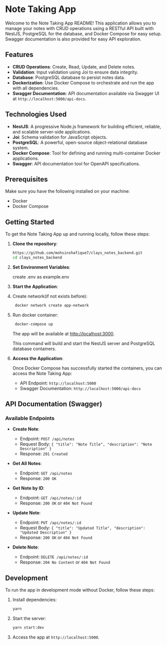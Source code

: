 # Note Taking App

Welcome to the Note Taking App README! This application allows you to manage your notes with CRUD operations using a RESTful API built with NestJS, PostgreSQL for the database, and Docker Compose for easy setup. Swagger documentation is also provided for easy API exploration.

## Features

- **CRUD Operations**: Create, Read, Update, and Delete notes.
- **Validation**: Input validation using Joi to ensure data integrity.
- **Database**: PostgreSQL database to persist notes data.
- **Dockerization**: Use Docker Compose to orchestrate and run the app with all dependencies.
- **Swagger Documentation**: API documentation available via Swagger UI at `http://localhost:5000/api-docs`.

## Technologies Used

- **NestJS**: A progressive Node.js framework for building efficient, reliable, and scalable server-side applications.
- **Joi**: Schema validation for JavaScript objects.
- **PostgreSQL**: A powerful, open-source object-relational database system.
- **Docker Compose**: Tool for defining and running multi-container Docker applications.
- **Swagger**: API documentation tool for OpenAPI specifications.

## Prerequisites

Make sure you have the following installed on your machine:

- Docker
- Docker Compose

## Getting Started

To get the Note Taking App up and running locally, follow these steps:

1. **Clone the repository**:

   ```bash
   https://github.com/mohsinshafique7/clays_notes_backend.git
   cd clays_notes_backend
   ```

2. **Set Environment Variables**:

      create .env as example.env

3. **Start the Application**:
4. Create network(if not exists before):
   ```bash
    docker network create app-network
   ```
5. Run docker container:

   ```bash
    docker-compose up
   ```

   The app will be available at [http://localhost:3000](http://localhost:3000).

   This command will build and start the NestJS server and PostgreSQL database containers.

6. **Access the Application**:

   Once Docker Compose has successfully started the containers, you can access the Note Taking App:

   - API Endpoint: `http://localhost:5000`
   - Swagger Documentation: `http://localhost:5000/api-docs`

## API Documentation (Swagger)

### Available Endpoints

- **Create Note**:
  - Endpoint: `POST /api/notes`
  - Request Body: `{ "title": "Note Title", "description": "Note Description" }`
  - Response: `201 Created`

- **Get All Notes**:
  - Endpoint: `GET /api/notes`
  - Response: `200 OK`

- **Get Note by ID**:
  - Endpoint: `GET /api/notes/:id`
  - Response: `200 OK` or `404 Not Found`

- **Update Note**:
  - Endpoint: `PUT /api/notes/:id`
  - Request Body: `{ "title": "Updated Title", "description": "Updated Description" }`
  - Response: `200 OK` or `404 Not Found`

- **Delete Note**:
  - Endpoint: `DELETE /api/notes/:id`
  - Response: `204 No Content` or `404 Not Found`

## Development

To run the app in development mode without Docker, follow these steps:

1. Install dependencies:

   ```bash
   yarn
   ```

2. Start the server:

   ```bash
   yarn start:dev
   ```

3. Access the app at `http://localhost:5000`.